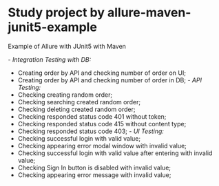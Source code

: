 # Study project by allure-maven-junit5-example
Example of Allure with JUnit5 with Maven

_- Integration Testing with DB:_
  - Creating order by API and checking number of order on UI;
  - Creating order by API and checking number of order in DB;
_- API Testing:_
  - Checking creating random order;
  - Checking searching created random order;
  - Checking deleting created random order;
  - Checking responded status code 401 without token;
  - Checking responded status code 415 without content type;
  - Checking responded status code 403;
_- UI Testing:_
  - Checking successful login with valid value;
  - Checking appearing error modal window with invalid value;
  - Checking successful login with valid value after entering with invalid value;
  - Checking Sign In button is disabled with invalid value;
  - Checking appearing error message with invalid value;
